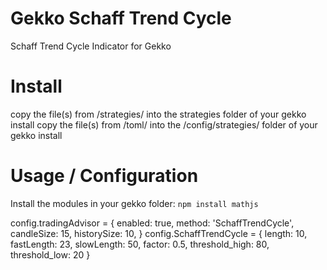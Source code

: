 # Gekko Schaff Trend Cycle
Schaff Trend Cycle Indicator for Gekko

# Install
copy the file(s) from /strategies/ into the strategies folder of your gekko install
copy the file(s) from /toml/ into the /config/strategies/ folder of your gekko install

# Usage / Configuration

Install the modules in your gekko folder:
`npm install mathjs`

config.tradingAdvisor = {
  enabled: true,
  method: 'SchaffTrendCycle',
  candleSize: 15,
  historySize: 10,
}
config.SchaffTrendCycle = {
  length: 10,
  fastLength: 23,
  slowLength: 50,
  factor: 0.5,
  threshold_high: 80,
  threshold_low: 20
}
